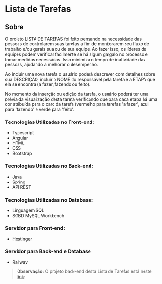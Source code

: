 # Lista de Tarefas

## Sobre

O projeto LISTA DE TAREFAS foi feito pensando na necessidade das pessoas de controlarem suas tarefas a fim de monitorarem seu fluxo de trabalho e/ou gerais sua ou de sua equipe. Ao fazer isso, os líderes de equipes podem verificar facilmente se há algum gargalo no processo e tomar medidas necessárias. Isso minimiza o tempo de inatividade das pessoas, ajudando a melhorar o desempenho.

Ao incluir uma nova tarefa o usuário poderá descrever com detalhes sobre sua DESCRIÇÃO, incluir o NOME do responsável pela tarefa e a ETAPA que ela se encontra (a fazer, fazendo ou feito).

No momento da inserção ou edição da tarefa, o usuário poderá ter uma prévia da visualização desta tarefa verificando que para cada etapa há uma cor atribuída para o card da tarefa (vermelho para tarefas 'a fazer', azul para 'fazendo' e verde para 'feito'.

### Tecnologias Utilizadas no Front-end:

- Typescript
- Angular
- HTML
- CSS
- Bootstrap

### Tecnologias Utilizadas no Back-end:

- Java
- Spring
- API REST

### Tecnologias Utilizadas no Database:

- Linguagem SQL
- SGBD MySQL Workbench

### Servidor para Front-end:

- Hostinger

### Servidor para Back-end e Database

- Railway

> **Observação:** O projeto back-end desta Lista de Tarefas está neste [link](https://github.com/ricardoalves21/Portfolio-Lista-Tarefas-Back): 
